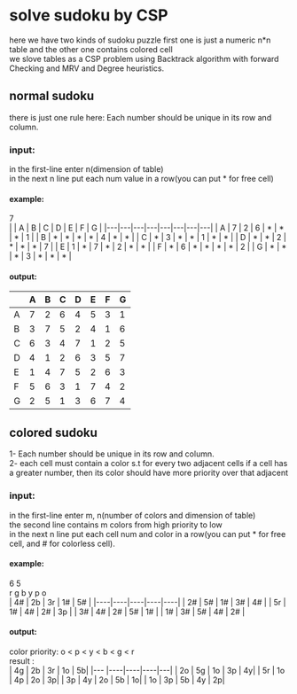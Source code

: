 # solve sudoku by CSP
 here we have two kinds of sudoku puzzle first one is just a numeric n*n table and the other one contains colored cell <br>
 we slove tables as a CSP problem using Backtrack algorithm with forward Checking and MRV and Degree heuristics.<br>


## normal sudoku
there is just one rule here: Each number should be unique in its row and column.

### input:
in the first-line enter n(dimension of table) </br>
in the next n line put each num value in a row(you can put * for free cell)

#### example: 
7 </br>
|   | A | B | C | D | E | F | G |
|---|---|---|---|---|---|---|---|
| A | 7 | 2 | 6 | * | * | * | 1 |
| B | * | * | * | * | 4 | * | * |
| C | * | 3 | * | * | 1 | * | * |
| D | * | * | 2 | * | * | * | 7 |
| E | 1 | * | 7 | * | 2 | * | * |
| F | * | 6 | * | * | * | * | 2 |
| G | * | * | * | 3 | * | * | * |

#### output:
|   | A | B | C | D | E | F | G |
|---|---|---|---|---|---|---|---|
| A | 7 | 2 | 6 | 4 | 5 | 3 | 1 |
| B | 3 | 7 | 5 | 2 | 4 | 1 | 6 |
| C | 6 | 3 | 4 | 7 | 1 | 2 | 5 |
| D | 4 | 1 | 2 | 6 | 3 | 5 | 7 |
| E | 1 | 4 | 7 | 5 | 2 | 6 | 3 |
| F | 5 | 6 | 3 | 1 | 7 | 4 | 2 |
| G | 2 | 5 | 1 | 3 | 6 | 7 | 4 |

## colored sudoku
1- Each number should be unique in its row and column.<br>
2- each cell must contain a color s.t for every two adjacent cells if a cell has a greater number, then its color should have more priority over that adjacent

### input:
in the first-line enter m, n(number of colors and dimension of table)</br>
the second line contains m colors from high priority to low </br>
in the next n line put each cell num and color in a row(you can put * for free cell, and # for colorless cell).</br>

#### example: </br>
6 5</br>
r g b y p o</br>
| 4# | 2b | 3r | 1# | 5# |
|----|----|----|----|----|
| 2# | 5# | 1# | 3# | 4# |
| 5r | 1# | 4# | 2# | 3p |
| 3# | 4# | 2# | 5# | 1# |
| 1# | 3# | 5# | 4# | 2# |

#### output:</br>
color priority: o <  p <  y <  b <  g <  r</br>
result :</br>
| 4g | 2b | 3r | 1o | 5b|
|--- |----|----|----|---|
| 2o | 5g | 1o | 3p | 4y|
| 5r | 1o | 4p | 2o | 3p|
| 3p | 4y | 2o | 5b | 1o|
| 1o | 3p | 5b | 4y | 2p|

